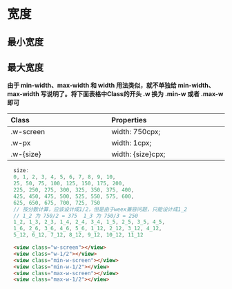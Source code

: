 # 宽度

## 最小宽度
## 最大宽度

**由于 min-width、max-width 和 width 用法类似，就不单独给 min-width、max-width 写说明了。将下面表格中Class的开头 .w 换为 .min-w 或者 .max-w 即可**

| Class<img width=200/> | Properties<img width=200/> |
| :------ | :------ |
| .w-screen | width: 750cpx; |
| .w-px | width: 1cpx; |
| .w-{size} | width: {size}cpx; |

``` js
  size:
  0, 1, 2, 3, 4, 5, 6, 7, 8, 9, 10,
  25, 50, 75, 100, 125, 150, 175, 200,
  225, 250, 275, 300, 325, 350, 375, 400,
  425, 450, 475, 500, 525, 550, 575, 600,
  625, 650, 675, 700, 725, 750
  // 按分数计算，应该设计成1/2，但是由于weex兼容问题，只能设计成1_2
  // 1_2 为 750/2 = 375  1_3 为 750/3 = 250
  1_2, 1_3, 2_3, 1_4, 2_4, 3_4, 1_5, 2_5, 3_5, 4_5, 
  1_6, 2_6, 3_6, 4_6, 5_6, 1_12, 2_12, 3_12, 4_12,
  5_12, 6_12, 7_12, 8_12, 9_12, 10_12, 11_12
```

```html
  <view class="w-screen"></view>
  <view class="w-1/2"></view>
  <view class="min-w-screen"></view>
  <view class="min-w-1/2"></view>
  <view class="max-w-screen"></view>
  <view class="max-w-1/2"></view>
```
